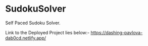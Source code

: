 # SudokuSolver
Self Paced Sudoku Solver.

Link to the Deployed Project lies below:-
https://dashing-pavlova-dab0cd.netlify.app/
